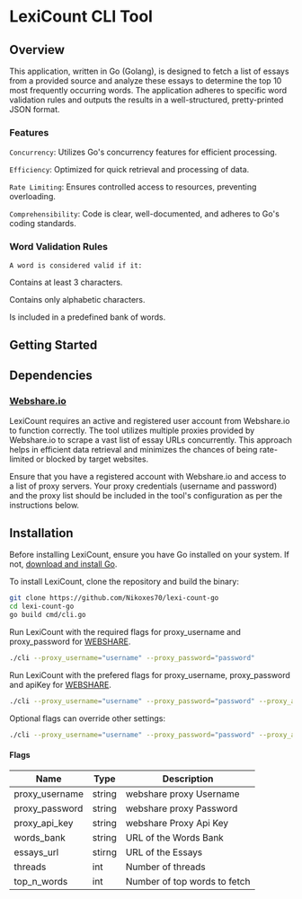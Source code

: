 # LexiCount CLI Tool

## Overview
This application, written in Go (Golang), is designed to fetch a list of essays from a provided source and analyze these essays to determine the top 10 most frequently occurring words. The application adheres to specific word validation rules and outputs the results in a well-structured, pretty-printed JSON format.

### Features
`Concurrency`: Utilizes Go's concurrency features for efficient processing.

`Efficiency`: Optimized for quick retrieval and processing of data.

`Rate Limiting`: Ensures controlled access to resources, preventing overloading.

`Comprehensibility`: Code is clear, well-documented, and adheres to Go's coding standards.

### Word Validation Rules
`A word is considered valid if it:`

Contains at least 3 characters.

Contains only alphabetic characters.

Is included in a predefined bank of words.

## Getting Started

## Dependencies
### [Webshare.io](webshare.io) 
LexiCount requires an active and registered user account from Webshare.io to function correctly. The tool utilizes multiple proxies provided by Webshare.io to scrape a vast list of essay URLs concurrently. This approach helps in efficient data retrieval and minimizes the chances of being rate-limited or blocked by target websites.

Ensure that you have a registered account with Webshare.io and access to a list of proxy servers. Your proxy credentials (username and password) and the proxy list should be included in the tool's configuration as per the instructions below.



## Installation

Before installing LexiCount, ensure you have Go installed on your system. If not, [download and install Go](https://golang.org/dl/).

To install LexiCount, clone the repository and build the binary:

```bash
git clone https://github.com/Nikoxes70/lexi-count-go
cd lexi-count-go 
go build cmd/cli.go
```

Run LexiCount with the required flags for proxy_username and proxy_password for [WEBSHARE](webshare.io).
```bash
./cli --proxy_username="username" --proxy_password="password"
```

Run LexiCount with the prefered flags for proxy_username, proxy_password and apiKey for [WEBSHARE](webshare.io).
```bash
./cli --proxy_username="username" --proxy_password="password" --proxy_api_key="apiKey"
```


Optional flags can override other settings:
```bash
./cli --proxy_username="username" --proxy_password="password" --proxy_api_key="apiKey" --threads=10 --top_n_words=20
```

#### Flags

| Name           | Type   | Description                  |
|----------------|--------|------------------------------|
| proxy_username | string | webshare proxy Username      |
| proxy_password | string | webshare proxy Password      |
| proxy_api_key  | string | webshare Proxy Api Key       |
| words_bank     | string | URL of the Words Bank        |
| essays_url     | stirng | URL of the Essays            |
| threads        | int    | Number of threads            |
| top_n_words    | int    | Number of top words to fetch |